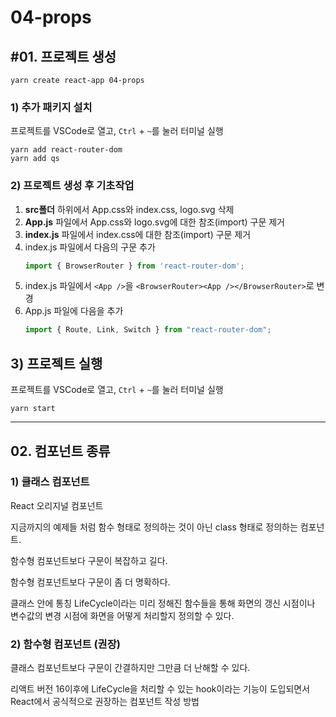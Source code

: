 # 04-props

## #01. 프로젝트 생성

```shell
yarn create react-app 04-props
```

### 1) 추가 패키지 설치

프로젝트를 VSCode로 열고, `Ctrl` + `~`를 눌러 터미널 실행

```shell
yarn add react-router-dom
yarn add qs
```

### 2) 프로젝트 생성 후 기초작업

1. **src폴더** 하위에서 App.css와 index.css, logo.svg 삭제
1. **App.js** 파일에서 App.css와 logo.svg에 대한 참조(import) 구문 제거
1. **index.js** 파일에서 index.css에 대한 참조(import) 구문 제거
1. index.js 파일에서 다음의 구문 추가
    ```js
    import { BrowserRouter } from 'react-router-dom';
    ```
1. index.js 파일에서 `<App />`을 `<BrowserRouter><App /></BrowserRouter>`로 변경
1. App.js 파일에 다음을 추가
   ```js
   import { Route, Link, Switch } from "react-router-dom";
   ```

## 3) 프로젝트 실행

프로젝트를 VSCode로 열고, `Ctrl` + `~`를 눌러 터미널 실행

```shell
yarn start
```

--------------------

## 02. 컴포넌트 종류

### 1) 클래스 컴포넌트

React 오리지널 컴포넌트

지금까지의 예제들 처럼 함수 형태로 정의하는 것이 아닌 class 형태로 정의하는 컴포넌트.

함수형 컴포넌트보다 구문이 복잡하고 길다.

함수형 컴포넌트보다 구문이 좀 더 명확하다.

클래스 안에 통칭 LifeCycle이라는 미리 정해진 함수들을 통해 화면의 갱신 시점이나 변수값의 변경 시점에 화면을 어떻게 처리할지 정의할 수 있다.

### 2) 함수형 컴포넌트 (권장)

클래스 컴포넌트보다 구문이 간결하지만 그만큼 더 난해할 수 있다.

리액트 버전 16이후에 LifeCycle을 처리할 수 있는 hook이라는 기능이 도입되면서
React에서 공식적으로 권장하는 컴포넌트 작성 방법
